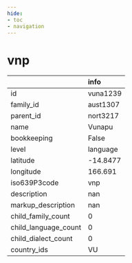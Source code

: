 ```yaml
---
hide:
- toc
- navigation
---
```

# vnp
|                      | info     |
|:---------------------|:---------|
| id                   | vuna1239 |
| family_id            | aust1307 |
| parent_id            | nort3217 |
| name                 | Vunapu   |
| bookkeeping          | False    |
| level                | language |
| latitude             | -14.8477 |
| longitude            | 166.691  |
| iso639P3code         | vnp      |
| description          | nan      |
| markup_description   | nan      |
| child_family_count   | 0        |
| child_language_count | 0        |
| child_dialect_count  | 0        |
| country_ids          | VU       |